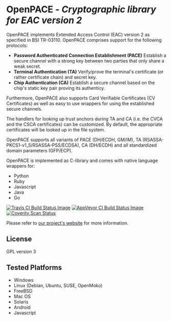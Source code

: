 # OpenPACE *- Cryptographic library for EAC version 2*

OpenPACE implements Extended Access Control (EAC) version 2 as specified in
BSI TR-03110. OpenPACE comprises support for the following protocols:

- **Password Authenticated Connection Establishment (PACE)** Establish a secure
  channel with a strong key between two parties that only share a weak secret.
- **Terminal Authentication (TA)** Verify/prove the terminal's certificate (or
  rather certificate chain) and secret key.
- **Chip Authentication (CA)** Establish a secure channel based on the chip's
  static key pair proving its authenticy.

Furthermore, OpenPACE also supports Card Verifiable Certificates (CV
Certificates) as well as easy to use wrappers for using the established secure
channels.

The handlers for looking up trust anchors during TA and CA (i.e. the CVCA
and the CSCA certificates) can be customized. By default, the appropriate
certificates will be looked up in the file system.

OpenPACE supports all variants of PACE (DH/ECDH, GM/IM), TA
(RSASSA-PKCS1-v1_5/RSASSA-PSS/ECDSA), CA (DH/ECDH) and all standardized
domain parameters (GFP/ECP).
   

OpenPACE is implemented as C-library and comes with native language wrappers
for:

- Python
- Ruby
- Javascript
- Java
- Go

[![Travis CI Build Status Image](https://img.shields.io/travis/frankmorgner/openpace/master.svg?label=Travis%20CI%20build)](https://travis-ci.org/frankmorgner/openpace) [![AppVeyor CI Build Status Image](https://img.shields.io/appveyor/ci/frankmorgner/openpace/master.svg?label=AppVeyor%20build)](https://ci.appveyor.com/project/frankmorgner/openpace) [![Coverity Scan Status](https://img.shields.io/coverity/scan/1789.svg?label=Coverity%20scan)](https://scan.coverity.com/projects/1789)

Please refer to [our project's website](http://frankmorgner.github.io/openpace/) for more information.

## License

GPL version 3

## Tested Platforms

- Windows
- Linux (Debian, Ubuntu, SUSE, OpenMoko)
- FreeBSD
- Mac OS
- Solaris
- Android
- Javascript
